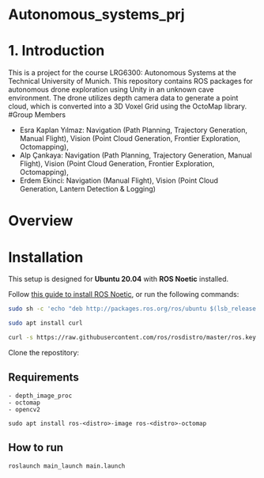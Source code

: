 # Autonomous_systems_prj
# 1. Introduction
This is a project for the course LRG6300: Autonomous Systems at the Technical University of Munich.
This repository contains ROS packages for autonomous drone exploration using Unity in an unknown cave environment. The drone utilizes depth camera data to generate a point cloud, which is converted into a 3D Voxel Grid using the OctoMap library.
#Group Members
- Esra Kaplan Yılmaz: Navigation (Path Planning, Trajectory Generation, Manual Flight), Vision (Point Cloud Generation, Frontier Exploration, Octomapping),
- Alp Çankaya: Navigation (Path Planning, Trajectory Generation, Manual Flight), Vision (Point Cloud Generation, Frontier Exploration, Octomapping),  
- Erdem Ekinci: Navigation (Manual Flight), Vision (Point Cloud Generation, Lantern Detection & Logging)  
# Overview


# Installation
This setup is designed for **Ubuntu 20.04** with **ROS Noetic** installed.  

Follow [this guide to install ROS Noetic](http://wiki.ros.org/noetic/Installation), or run the following commands:  

```bash 
sudo sh -c 'echo "deb http://packages.ros.org/ros/ubuntu $(lsb_release -sc) main" > /etc/apt/sources.list.d/ros-latest.list'
```
```bash 
sudo apt install curl
```
```bash 
curl -s https://raw.githubusercontent.com/ros/rosdistro/master/ros.key | sudo apt-key add -
```

Clone the repostitory: 
``` ```

## Requirements

    - depth_image_proc 
    - octomap
    - opencv2

`sudo apt install ros-<distro>-image ros-<distro>-octomap`

## How to run

`roslaunch main_launch main.launch` 
